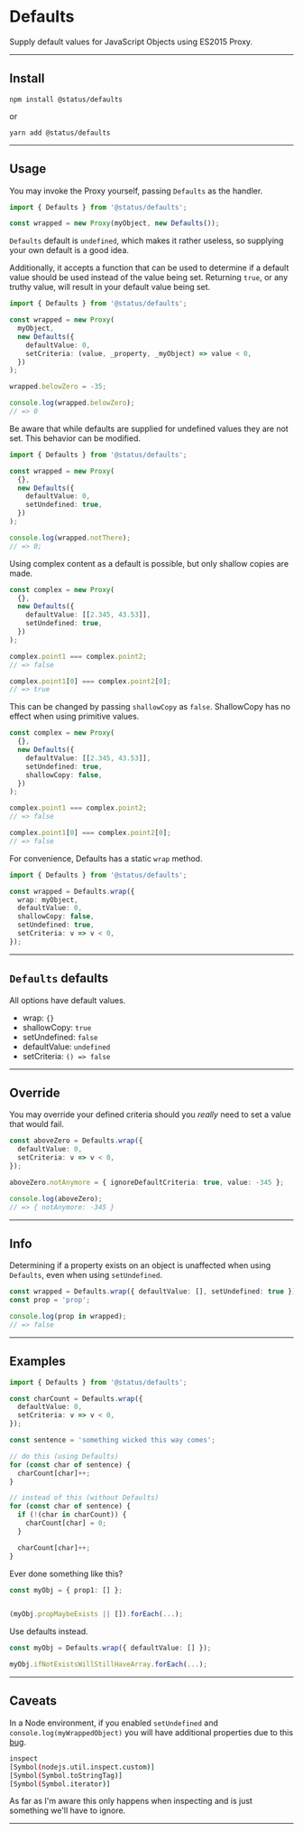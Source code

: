 # Defaults

Supply default values for JavaScript Objects using ES2015 Proxy.

---

## Install

`npm install @status/defaults`

or

`yarn add @status/defaults`

---

## Usage

You may invoke the Proxy yourself, passing `Defaults` as the handler.

```typescript
import { Defaults } from '@status/defaults';

const wrapped = new Proxy(myObject, new Defaults());
```

`Defaults` default is `undefined`, which makes it rather useless, so supplying your own default is a good idea.

Additionally, it accepts a function that can be used to determine if a default value should be used instead of the value being set. Returning `true`, or any truthy value, will result in your default value being set.

```typescript
import { Defaults } from '@status/defaults';

const wrapped = new Proxy(
  myObject,
  new Defaults({
    defaultValue: 0,
    setCriteria: (value, _property, _myObject) => value < 0,
  })
);

wrapped.belowZero = -35;

console.log(wrapped.belowZero);
// => 0
```

Be aware that while defaults are supplied for undefined values they are not set. This behavior can be modified.

```typescript
import { Defaults } from '@status/defaults';

const wrapped = new Proxy(
  {},
  new Defaults({
    defaultValue: 0,
    setUndefined: true,
  })
);

console.log(wrapped.notThere);
// => 0;
```

Using complex content as a default is possible, but only shallow copies are made.

```typescript
const complex = new Proxy(
  {},
  new Defaults({
    defaultValue: [[2.345, 43.53]],
    setUndefined: true,
  })
);

complex.point1 === complex.point2;
// => false

complex.point1[0] === complex.point2[0];
// => true
```

This can be changed by passing `shallowCopy` as `false`. ShallowCopy has no effect when using primitive values.

```typescript
const complex = new Proxy(
  {},
  new Defaults({
    defaultValue: [[2.345, 43.53]],
    setUndefined: true,
    shallowCopy: false,
  })
);

complex.point1 === complex.point2;
// => false

complex.point1[0] === complex.point2[0];
// => false
```

For convenience, Defaults has a static `wrap` method.

```typescript
import { Defaults } from '@status/defaults';

const wrapped = Defaults.wrap({
  wrap: myObject,
  defaultValue: 0,
  shallowCopy: false,
  setUndefined: true,
  setCriteria: v => v < 0,
});
```

---

## `Defaults` defaults

All options have default values.

- wrap: `{}`
- shallowCopy: `true`
- setUndefined: `false`
- defaultValue: `undefined`
- setCriteria: `() => false`

---

## Override

You may override your defined criteria should you _really_ need to set a value that would fail.

```typescript
const aboveZero = Defaults.wrap({
  defaultValue: 0,
  setCriteria: v => v < 0,
});

aboveZero.notAnymore = { ignoreDefaultCriteria: true, value: -345 };

console.log(aboveZero);
// => { notAnymore: -345 }
```

---

## Info

Determining if a property exists on an object is unaffected when using `Defaults`, even when using `setUndefined`.

```typescript
const wrapped = Defaults.wrap({ defaultValue: [], setUndefined: true });
const prop = 'prop';

console.log(prop in wrapped);
// => false
```

---

## Examples

```typescript
import { Defaults } from '@status/defaults';

const charCount = Defaults.wrap({
  defaultValue: 0,
  setCriteria: v => v < 0,
});

const sentence = 'something wicked this way comes';

// do this (using Defaults)
for (const char of sentence) {
  charCount[char]++;
}

// instead of this (without Defaults)
for (const char of sentence) {
  if (!(char in charCount)) {
    charCount[char] = 0;
  }

  charCount[char]++;
}
```

Ever done something like this?

```typescript
const myObj = { prop1: [] };


(myObj.propMaybeExists || []).forEach(...);
```

Use defaults instead.

```typescript
const myObj = Defaults.wrap({ defaultValue: [] });

myObj.ifNotExistsWillStillHaveArray.forEach(...);
```

---

## Caveats

In a Node environment, if you enabled `setUndefined` and `console.log(myWrappedObject)` you will have additional properties due to this [bug](https://github.com/nodejs/node/issues/10731).

```bash
inspect
[Symbol(nodejs.util.inspect.custom)]
[Symbol(Symbol.toStringTag)]
[Symbol(Symbol.iterator)]
```

As far as I'm aware this only happens when inspecting and is just something we'll have to ignore.

---
